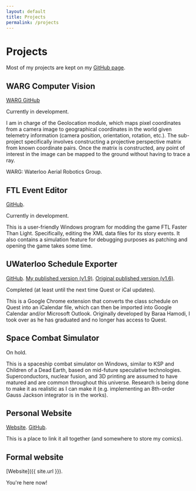 ```yaml
---
layout: default
title: Projects
permalink: /projects
---
```

# Projects

Most of my projects are kept on my [GitHub page](https://github.com/Xierumeng).

## WARG Computer Vision

[WARG GitHub](https://github.com/UWARG/computer-vision-python)

Currently in development.

I am in charge of the Geolocation module, which maps pixel coordinates from a camera image to geographical coordinates in the world given telemetry information (camera position, orientation, rotation, etc.). The sub-project specifically involves constructing a projective perspective matrix from known coordinate pairs. Once the matrix is constructed, any point of interest in the image can be mapped to the ground without having to trace a ray.

WARG: Waterloo Aerial Robotics Group.

## FTL Event Editor

[GitHub](https://github.com/Xierumeng/FTL-Event-Editor).

Currently in development.

This is a user-friendly Windows program for modding the game FTL Faster Than Light. Specifically, editing the XML data files for its story events. It also contains a simulation feature for debugging purposes as patching and opening the game takes some time.

## UWaterloo Schedule Exporter

[GitHub](https://github.com/Xierumeng/uwaterloo-schedule-exporter). [My published version (v1.9)](https://chrome.google.com/webstore/detail/uwaterloo-schedule-export/kfdoehlfchipdmgngnabhaaggdmodgdk/). [Original published version (v1.6)](https://chrome.google.com/webstore/detail/uwaterloo-schedule-export/epamhdpboimbcdgokgldffcdkfmbmajg).

Completed (at least until the next time Quest or iCal updates).

This is a Google Chrome extension that converts the class schedule on Quest into an iCalendar file, which can then be imported into Google Calendar and/or Microsoft Outlook. Originally developed by Baraa Hamodi, I took over as he has graduated and no longer has access to Quest.

## Space Combat Simulator

On hold.

This is a spaceship combat simulator on Windows, similar to KSP and Children of a Dead Earth, based on mid-future speculative technologies. Superconductors, nuclear fusion, and 3D printing are assumed to have matured and are common throughout this universe. Research is being done to make it as realistic as I can make it (e.g. implementing an 8th-order Gauss Jackson integrator is in the works).

## Personal Website

[Website](https://xierumeng.github.io). [GitHub](https://github.com/Xierumeng/Xierumeng.github.io).

This is a place to link it all together (and somewhere to store my comics).

## Formal website

[Website]({{ site.url }}).

You're here now!
